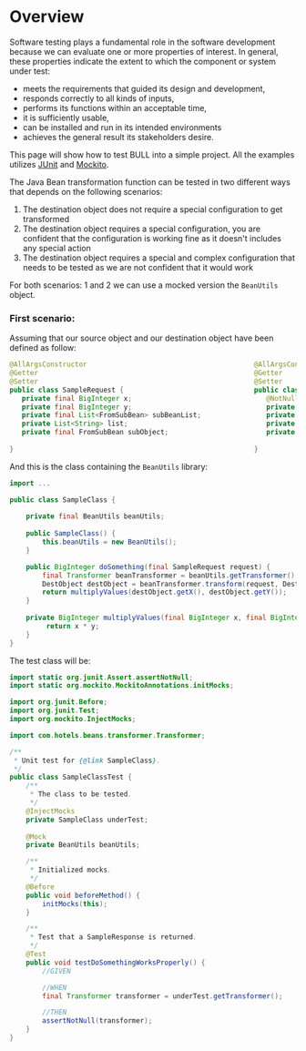 <head>
    <title>Test your library</title>
</head>

# Overview

Software testing plays a fundamental role in the software development because we can evaluate one or more properties of interest. In general, these properties indicate the 
extent to which the component or system under test:

* meets the requirements that guided its design and development,
* responds correctly to all kinds of inputs,
* performs its functions within an acceptable time,
* it is sufficiently usable,
* can be installed and run in its intended environments
* achieves the general result its stakeholders desire.

This page will show how to test BULL into a simple project. All the examples utilizes [JUnit](https://github.com/junit-team) and [Mockito](https://site.mockito.org/).

The Java Bean transformation function can be tested in two different ways that depends on the following scenarios:

1. The destination object does not require a special configuration to get transformed
2. The destination object requires a special configuration, you are confident that the configuration is working fine as it doesn't includes any special action  
3. The destination object requires a special and complex configuration that needs to be tested as we are not confident that it would work

For both scenarios: 1 and 2 we can use a mocked version the `BeanUtils` object.

### First scenario:

Assuming that our source object and our destination object have been defined as follow:
~~~Java
@AllArgsConstructor                                         @AllArgsConstructor
@Getter                                                     @Getter
@Setter                                                     @Setter
public class SampleRequest {                                public class DestObject {                           
   private final BigInteger x;                                 @NotNull                   
   private final BigInteger y;                                 private BigInteger x;                      
   private final List<FromSubBean> subBeanList;                private final BigInteger y;                 
   private List<String> list;                                  private final List<String> list;                    
   private final FromSubBean subObject;                        private final List<ImmutableToSubFoo> nestedObjectList;                    
   
}                                                           }
~~~
And this is the class containing the `BeanUtils` library:
~~~Java
import ...

public class SampleClass {
    
    private final BeanUtils beanUtils;
    
    public SampleClass() {
        this.beanUtils = new BeanUtils();
    }

    public BigInteger doSomething(final SampleRequest request) {
        final Transformer beanTransformer = beanUtils.getTransformer();
        DestObject destObject = beanTransformer.transform(request, DestObject.class);
        return multiplyValues(destObject.getX(), destObject.getY());
    }
    
    private BigInteger multiplyValues(final BigInteger x, final BigInteger y) {
         return x * y;
    }
}
~~~
The test class will be:
~~~Java
import static org.junit.Assert.assertNotNull;
import static org.mockito.MockitoAnnotations.initMocks;

import org.junit.Before;
import org.junit.Test;
import org.mockito.InjectMocks;

import com.hotels.beans.transformer.Transformer;

/**
 * Unit test for {@link SampleClass}.
 */
public class SampleClassTest {
    /**
     * The class to be tested.
     */
    @InjectMocks
    private SampleClass underTest;
    
    @Mock
    private BeanUtils beanUtils;

    /**
     * Initialized mocks.
     */
    @Before
    public void beforeMethod() {
        initMocks(this);
    }

    /**
     * Test that a SampleResponse is returned.
     */
    @Test
    public void testDoSomethingWorksProperly() {
        //GIVEN

        //WHEN
        final Transformer transformer = underTest.getTransformer();

        //THEN
        assertNotNull(transformer);
    }
}
~~~
